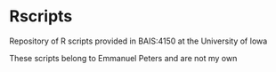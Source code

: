 # Rscripts
Repository of R scripts provided in BAIS:4150 at the University of Iowa 

These scripts belong to Emmanuel Peters and are not my own

